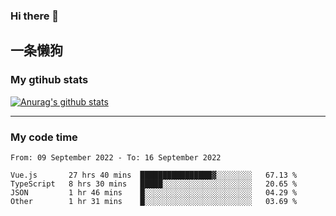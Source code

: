 ### Hi there 👋

## 一条懒狗
<!--
**kiss-me-quickly/kiss-me-quickly** is a ✨ _special_ ✨ repository because its `README.md` (this file) appears on your GitHub profile.

Here are some ideas to get you started:

- 🔭 I’m currently working on ...
- 🌱 I’m currently learning ...
- 👯 I’m looking to collaborate on ...
- 🤔 I’m looking for help with ...
- 💬 Ask me about ...
- 📫 How to reach me: ...
- 😄 Pronouns: ...
- ⚡ Fun fact: ...
-->


### My gtihub stats

[![Anurag's github stats](https://github-readme-stats.vercel.app/api?username=kiss-me-quickly)](https://github.com/anuraghazra/github-readme-stats)

***

### My code time

<!--START_SECTION:waka-->

```text
From: 09 September 2022 - To: 16 September 2022

Vue.js       27 hrs 40 mins  ████████████████▓░░░░░░░░   67.13 %
TypeScript   8 hrs 30 mins   █████░░░░░░░░░░░░░░░░░░░░   20.65 %
JSON         1 hr 46 mins    █░░░░░░░░░░░░░░░░░░░░░░░░   04.29 %
Other        1 hr 31 mins    █░░░░░░░░░░░░░░░░░░░░░░░░   03.69 %
```

<!--END_SECTION:waka-->
